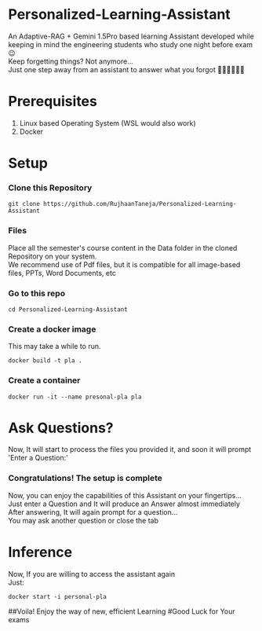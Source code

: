 # Personalized-Learning-Assistant
An Adaptive-RAG + Gemini 1.5Pro based learning Assistant developed while keeping in mind the engineering students who study one night before exam 😉  
Keep forgetting things? Not anymore...  
Just one step away from an assistant to answer what you forgot 🏃‍➡️🏃‍➡️🏃‍➡️  
# Prerequisites
1. Linux based Operating System (WSL would also work)
2. Docker
# Setup
### Clone this Repository  
``` linux/wsl
git clone https://github.com/RujhaanTaneja/Personalized-Learning-Assistant
```
### Files
Place all the semester's course content in the Data folder in the cloned Repository on your system.  
We recommend use of Pdf files, but it is compatible for all image-based files, PPTs, Word Documents, etc
### Go to this repo
``` linux/wsl
cd Personalized-Learning-Assistant
```

### Create a docker image
This may take a while to run. 
``` linux/wsl
docker build -t pla .
```
### Create a container
``` linux/wsl
docker run -it --name presonal-pla pla
```
# Ask Questions?  
Now, It will start to process the files you provided it, and soon it will prompt 'Enter a Question:'
### Congratulations! The setup is complete
Now, you can enjoy the capabilities of this Assistant on your fingertips...  
Just enter a Question and It will produce an Answer almost immediately  
After answering, It will again prompt for a question...  
You may ask another question or close the tab
# Inference 
Now, If you are willing to access the assistant again  
Just:
``` linux/WSL
docker start -i personal-pla
```
##Voila! Enjoy the way of new, efficient Learning
#Good Luck for Your exams
